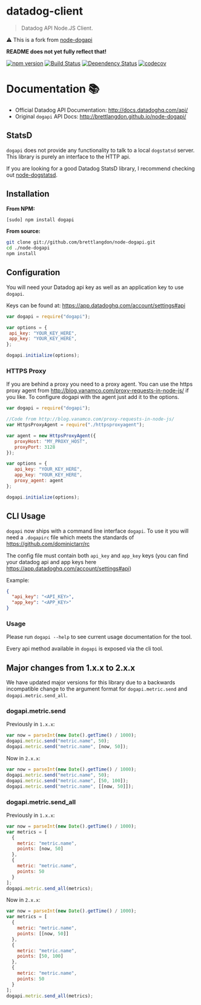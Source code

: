 datadog-client
==============

> Datadog API Node.JS Client.

:warning: This is a fork from [node-dogapi](https://github.com/brettlangdon/node-dogapi)

**README does not yet fully reflect that!**

[![npm version](https://badge.fury.io/js/dogapi.svg)](https://www.npmjs.com/package/dogapi)
[![Build Status](https://travis-ci.org/brettlangdon/node-dogapi.svg?branch=master)](https://travis-ci.org/brettlangdon/node-dogapi)
[![Dependency Status](https://david-dm.org/brettlangdon/node-dogapi.svg)](https://david-dm.org/brettlangdon/node-dogapi)
[![codecov](https://codecov.io/gh/brettlangdon/node-dogapi/branch/master/graph/badge.svg)](https://codecov.io/gh/brettlangdon/node-dogapi)

# Documentation :books:
- Official Datadog API Documentation: http://docs.datadoghq.com/api/
- Original `dogapi` API Docs: http://brettlangdon.github.io/node-dogapi/

## StatsD

`dogapi` does not provide any functionality to talk to a local `dogstatsd` server.
This library is purely an interface to the HTTP api.

If you are looking for a good Datadog StatsD library, I recommend checking out [node-dogstatsd](https://github.com/joybro/node-dogstatsd).

## Installation

**From NPM:**
```bash
[sudo] npm install dogapi
```

**From source:**
```bash
git clone git://github.com/brettlangdon/node-dogapi.git
cd ./node-dogapi
npm install
```

## Configuration

You will need your Datadog api key as well as an application key to use `dogapi`.

Keys can be found at: https://app.datadoghq.com/account/settings#api

```javascript
var dogapi = require("dogapi");

var options = {
 api_key: "YOUR_KEY_HERE",
 app_key: "YOUR_KEY_HERE",
};

dogapi.initialize(options);
```

### HTTPS Proxy

If you are behind a proxy you need to a proxy agent. You can use the https proxy agent from
http://blog.vanamco.com/proxy-requests-in-node-js/ if you like.
To configure dogapi with the agent just add it to the options.

```javascript
var dogapi = require("dogapi");

//Code from http://blog.vanamco.com/proxy-requests-in-node-js/
var HttpsProxyAgent = require("./httpsproxyagent");

var agent = new HttpsProxyAgent({
   proxyHost: "MY_PROXY_HOST",
   proxyPort: 3128
});

var options = {
   api_key: "YOUR_KEY_HERE",
   app_key: "YOUR_KEY_HERE",
   proxy_agent: agent
};

dogapi.initialize(options);
```

## CLI Usage

`dogapi` now ships with a command line interface `dogapi`. To use it you
will need a `.dogapirc` file which meets the standards of
https://github.com/dominictarr/rc

The config file must contain both `api_key` and `app_key` keys (you can find
your datadog api and app keys here
https://app.datadoghq.com/account/settings#api)

Example:

```json
{
  "api_key": "<API_KEY>",
  "app_key": "<APP_KEY>"
}
```

### Usage

Please run `dogapi --help` to see current usage documentation for the tool.

Every api method available in `dogapi` is exposed via the cli tool.

## Major changes from 1.x.x to 2.x.x
We have updated major versions for this library due to a backwards incompatible change to the argument format for `dogapi.metric.send` and `dogapi.metric.send_all`.

### dogapi.metric.send
Previously in `1.x.x`:

```javascript
var now = parseInt(new Date().getTime() / 1000);
dogapi.metric.send("metric.name", 50);
dogapi.metric.send("metric.name", [now, 50]);
```

Now in `2.x.x`:

```javascript
var now = parseInt(new Date().getTime() / 1000);
dogapi.metric.send("metric.name", 50);
dogapi.metric.send("metric.name", [50, 100]);
dogapi.metric.send("metric.name", [[now, 50]]);
```

### dogapi.metric.send_all
Previously in `1.x.x`:

```javascript
var now = parseInt(new Date().getTime() / 1000);
var metrics = [
  {
    metric: "metric.name",
    points: [now, 50]
  },
  {
    metric: "metric.name",
    points: 50
  }
];
dogapi.metric.send_all(metrics);
```

Now in `2.x.x`:

```javascript
var now = parseInt(new Date().getTime() / 1000);
var metrics = [
  {
    metric: "metric.name",
    points: [[now, 50]]
  },
  {
    metric: "metric.name",
    points: [50, 100]
  },
  {
    metric: "metric.name",
    points: 50
  }
];
dogapi.metric.send_all(metrics);
```
